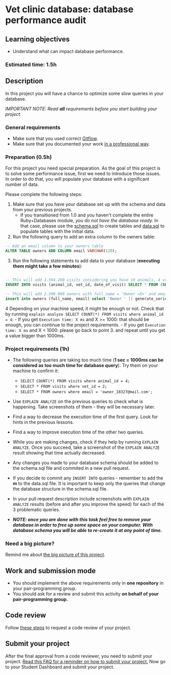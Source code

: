 # Vet clinic database: database performance audit

## Learning objectives
- Understand what can impact database performance.

### Estimated time: 1.5h

## Description
In this project you will have a chance to optimize some slow queries in your database.

*IMPORTANT NOTE: Read **all** requirements before you start building your project.*

### General requirements

- Make sure that you used correct [Gitflow](https://github.com/microverseinc/curriculum-transversal-skills/blob/main/git-github/articles/gitflow.md).
- Make sure that you documented your work [in a professional way](https://github.com/microverseinc/curriculum-transversal-skills/blob/main/documentation/articles/professional_repo_rules.md).

### Preparation (0.5h)

For this project you need special preparation. As the goal of this project is to solve some performance issue, first we need to introduce those issues.
In order to do that, you will populate your database with a significant number of data.

Please complete the following steps:

1. Make sure that you have your database set up with the schema and data from your previous projects.
    - If you transitioned from 1.0 and you haven't complete the entire Ruby+Databases module, _you do not have the database ready._ In that case, please use the [schema.sql](./images/schema.sql) to create tables and [data.sql](./images/data.sql) to populate tables with the initial data.
3. Run the following query to add an extra column to the owners table:
  ``` sql
  -- Add an email column to your owners table
  ALTER TABLE owners ADD COLUMN email VARCHAR(120);
  ```
3. Run the following statements to add data to your database (**executing them might take a few minutes**):
  ```sql

  -- This will add 3.594.280 visits considering you have 10 animals, 4 vets, and it will use around ~87.000 timestamps (~4min approx.)
  INSERT INTO visits (animal_id, vet_id, date_of_visit) SELECT * FROM (SELECT id FROM animals) animal_ids, (SELECT id FROM vets) vets_ids, generate_series('1980-01-01'::timestamp, '2021-01-01', '4 hours') visit_timestamp;

  -- This will add 2.500.000 owners with full_name = 'Owner <X>' and email = 'owner_<X>@email.com' (~2min approx.)
  insert into owners (full_name, email) select 'Owner ' || generate_series(1,2500000), 'owner_' || generate_series(1,2500000) || '@mail.com';
  ```
4 Depending on your machine speed, it might be enough or not. Check that by running `explain analyze SELECT COUNT(*) FROM visits where animal_id = 4`:
     - If you get `Execution time: X ms` and X >= 1000: that should be enough, you can continue to the project requirements.
     - If you get `Execution time: X ms` and X < 1000: please go back to point 3. and repeat until you get a value bigger than 1000ms.

### Project requirements (1h)

- The following queries are taking too much time (**1 sec = 1000ms can be considered as too much time for database query**). Try them on your machine to confirm it:
  - `SELECT COUNT(*) FROM visits where animal_id = 4;`
  - `SELECT * FROM visits where vet_id = 2;`
  - `SELECT * FROM owners where email = 'owner_18327@mail.com';`
- Use `EXPLAIN ANALYZE` on the previous queries to check what is happening. Take screenshots of them - they will be necessary later.
- Find a way to decrease the execution time of the first query. Look for hints in the previous lessons.
- Find a way to improve execution time of the other two queries.
- While you are making changes, check if they help by running `EXPLAIN ANALYZE`. Once you succeed, take a screenshot of the `EXPLAIN ANALYZE` result showing that time actually decreased.
- Any changes you made to your database schema should be added to the schema.sql file and commited in a new pull request.
- If you decide to commit any `INSERT INTO` queries - remember to add the **m** to the data.sql file. It is important to keep only the queries that change the database structure in the schema.sql file.
- In your pull request description include screenshots with `EXPLAIN ANALYZE` results (before and after you improve the speed) for each of the 3 problematic queries.

- **_NOTE: once you are done with this task feel free to remove your database in order to free up some space on your computer. With database schema you will be able to re-create it at any point of time._**

### Need a big picture?

Remind me about [the big picture of this project](./sneak_peek.md).


## Work and submission mode

- You should implement the above requirements only in **one repository** in your pair-programming group.
- You should ask for a review and submit this activity **on behalf of your pair-programming group.**

## Code review

Follow [these steps](https://github.com/microverseinc/curriculum-transversal-skills/blob/main/code-review/articles/how_to_ask_for_a_code_review.md) to request a code review of your project.

## Submit your project

After the final approval from a code reviewer, you need to submit your project.
[Read this FAQ for a reminder on how to submit your project.](https://microverse.zendesk.com/hc/en-us/articles/360061344234)
Now go to your Student Dashboard and submit your project.
